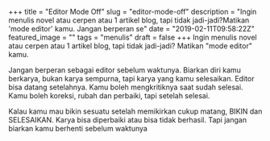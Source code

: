 +++
title = "Editor Mode Off"
slug = "editor-mode-off"
description = "Ingin menulis novel atau cerpen atau 1 artikel blog, tapi tidak jadi-jadi?Matikan 'mode editor' kamu. Jangan berperan se"
date = "2019-02-11T09:58:22Z"
featured_image = ""
tags = "menulis"
draft = false
+++ 
Ingin menulis novel atau cerpen atau 1 artikel blog, tapi tidak jadi-jadi?
Matikan "mode editor" kamu. 

Jangan berperan sebagai editor sebelum waktunya. Biarkan diri kamu berkarya, bukan karya sempurna, tapi karya yang kamu selesaikan. Editor bisa datang setelahnya. Kamu boleh mengkritiknya saat sudah selesai. Kamu boleh koreksi, rubah dan perbaiki, tapi setelah selesai.

Kalau kamu mau bikin sesuatu setelah memikirkan cukup matang, BIKIN dan SELESAIKAN. Karya bisa diperbaiki atau bisa tidak berhasil. Tapi jangan biarkan kamu berhenti sebelum waktunya